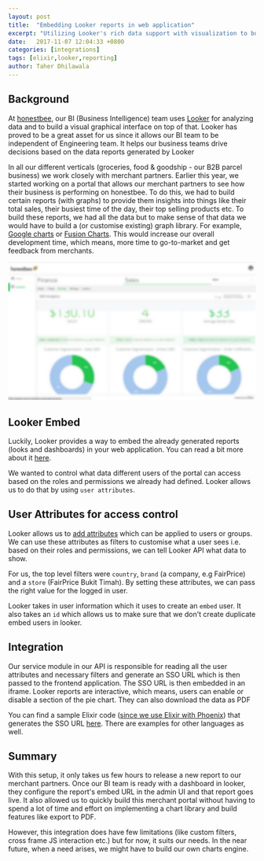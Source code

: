 ```yaml
---
layout: post
title:  "Embedding Looker reports in web application"
excerpt: "Utilizing Looker's rich data support with visualization to build a reporting engine in our web application"
date:   2017-11-07 12:04:33 +0800
categories: [integrations]
tags: [elixir,looker,reporting]
author: Taher Dhilawala
---
```

## Background

At [honestbee](https://honestbee.com), our BI (Business Intelligence) team uses [Looker](https://looker.com/) for analyzing data and to build a visual graphical interface on top of that.
Looker has proved to be a great asset for us since it allows our BI team to be independent of Engineering team. It helps our business teams drive decisions based on the data reports generated by Looker

In all our different verticals (groceries, food & goodship - our B2B parcel business) we work closely with merchant partners.
Earlier this year, we started working on a portal that allows our merchant partners to see how their business is performing on honestbee.
To do this, we had to build certain reports (with graphs) to provide them insights into things like their total sales, their busiest time of the day, their top selling products etc.
To build these reports, we had all the data but to make sense of that data we would have to build a (or customise existing) graph library. For example, [Google charts](https://developers.google.com/chart/) or [Fusion Charts](https://www.fusioncharts.com/).
This would increase our overall development time, which means, more time to go-to-market and get feedback from merchants.

![report example](/img/posts/embedding_looker_reports/pp-reports-blur.jpg)

## Looker Embed

Luckily, Looker provides a way to embed the already generated reports (looks and dashboards) in your web application. You can read a bit more about it [here](https://discourse.looker.com/t/creating-a-proof-of-concept-embedded-dashboard-powered-by-looker/824).

We wanted to control what data different users of the portal can access based on the roles and permissions we already had defined. Looker allows us to do that by using `user attributes`.

## User Attributes for access control

Looker allows us to [add attributes](https://docs.looker.com/admin-options/settings/user-attributes) which can be applied to users or groups.
We can use these attributes as filters to customise what a user sees i.e. based on their roles and permissions, we can tell Looker API what data to show.

For us, the top level filters were `country`, `brand` (a company, e.g FairPrice) and a `store` (FairPrice Bukit Timah). By setting these attributes, we can pass the right value for the logged in user.

Looker takes in user information which it uses to create an `embed` user. It also takes an `id` which allows us to make sure that we don't create duplicate embed users in looker.

## Integration

Our service module in our API is responsible for reading all the user attributes and necessary filters and generate an SSO URL which is then passed to the frontend application.
The SSO URL is then embedded in an iframe. Looker reports are interactive, which means, users can enable or disable a section of the pie chart. They can also download the data as PDF

You can find a sample Elixir code ([since we use Elixir with Phoenix](http://tech.honestbee.com/articles/elixir/2017-04/enums-in-elixir-ecto)) that generates the SSO URL [here](https://github.com/taher435/looker_embed_sso_examples/tree/master/elixir).
There are examples for other languages as well.

## Summary

With this setup, it only takes us few hours to release a new report to our merchant partners. Once our BI team is ready with a dashboard in looker, they configure the report's embed URL in the admin UI and that report goes live.
It also allowed us to quickly build this merchant portal without having to spend a lot of time and effort on implementing a chart library and build features like export to PDF.

However, this integration does have few limitations (like custom filters, cross frame JS interaction etc.) but for now, it suits our needs. In the near future, when a need arises, we might have to build our own charts engine.
